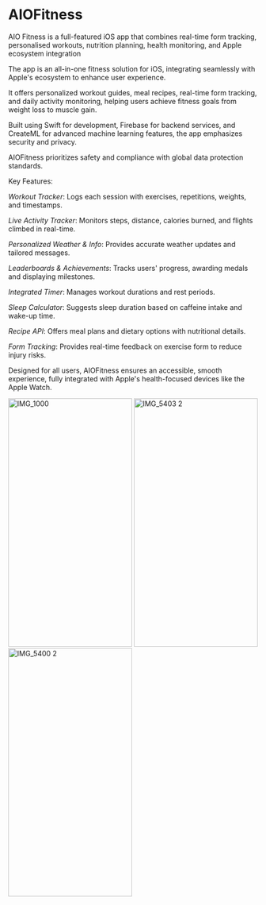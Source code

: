 # AIOFitness

AIO Fitness is a full-featured iOS app that combines real-time form tracking, personalised workouts, nutrition planning, health monitoring, and Apple ecosystem integration

The app is an all-in-one fitness solution for iOS, integrating seamlessly with Apple's ecosystem to enhance user experience.

It offers personalized workout guides, meal recipes, real-time form tracking, and daily activity monitoring, helping users achieve fitness goals from weight loss to muscle gain.

Built using Swift for development, Firebase for backend services, and CreateML for advanced machine learning features, the app emphasizes security and privacy.

AIOFitness prioritizes safety and compliance with global data protection standards.

Key Features:

*Workout Tracker*: Logs each session with exercises, repetitions, weights, and timestamps.

*Live Activity Tracker*: Monitors steps, distance, calories burned, and flights climbed in real-time.

*Personalized Weather & Info*: Provides accurate weather updates and tailored messages.

*Leaderboards & Achievements*: Tracks users' progress, awarding medals and displaying milestones.

*Integrated Timer*: Manages workout durations and rest periods.

*Sleep Calculator*: Suggests sleep duration based on caffeine intake and wake-up time.

*Recipe API*: Offers meal plans and dietary options with nutritional details.

*Form Tracking*: Provides real-time feedback on exercise form to reduce injury risks.

Designed for all users, AIOFitness ensures an accessible, smooth experience, fully integrated with Apple's health-focused devices like the Apple Watch.

<img width="250" height="500" alt="IMG_1000" src="https://github.com/user-attachments/assets/330f6c31-aeca-47c7-82d4-2056e2857843" />

<img width="250" height="500" alt="IMG_5403 2" src="https://github.com/user-attachments/assets/96f9a120-d776-424a-87f1-f82129cab523" />
<img width="250" height="500" alt="IMG_5400 2" src="https://github.com/user-attachments/assets/95bf8fcf-518e-4b5b-946f-64e280540744" />
